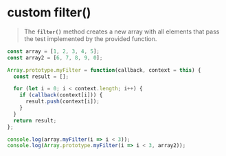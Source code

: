 # custom filter\(\)

> The **`filter()`** method creates a new array with all elements that pass the test implemented by the provided function.

```javascript
const array = [1, 2, 3, 4, 5];
const array2 = [6, 7, 8, 9, 0];

Array.prototype.myFilter = function(callback, context = this) {
  const result = [];

  for (let i = 0; i < context.length; i++) {
    if (callback(context[i])) {
      result.push(context[i]);
    }
  }
  return result;
};

console.log(array.myFilter(i => i < 3));
console.log(Array.prototype.myFilter(i => i < 3, array2));
```

